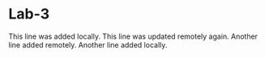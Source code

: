 # Lab-3
This line was added locally.
This line was updated remotely again.
Another line added remotely.
Another line added locally.
